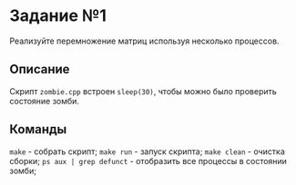 # Задание №1

Реализуйте перемножение матриц используя несколько процессов.

## Описание

Скрипт `zombie.cpp` встроен `sleep(30)`, чтобы можно было проверить состояние зомби.

## Команды

`make` - собрать скрипт;
`make run` - запуск скрипта;
`make clean` - очистка сборки;
`ps aux | grep defunct` - отобразить все процессы в состоянии зомби;
